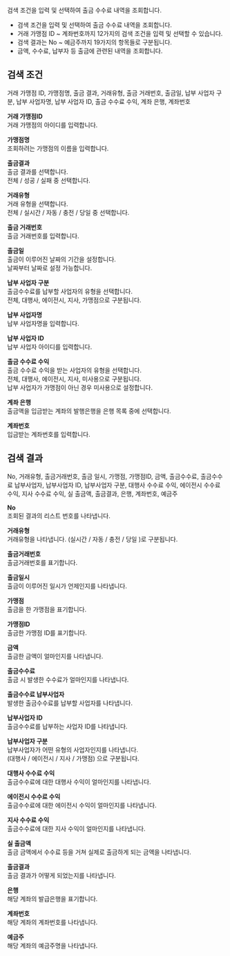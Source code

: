 검색 조건을 입력 및 선택하여 출금 수수료 내역을 조회합니다.

- 검색 조건을 입력 및 선택하여 출금 수수료 내역을 조회합니다.
- 거래 가맹점 ID ~ 계좌번호까지 12가지의 검색 조건을 입력 및 선택할 수 있습니다.
- 검색 결과는 No ~ 예금주까지 19가지의 항목들로 구분됩니다.
- 금액, 수수료, 납부자 등 출금에 관련된 내역을 조회합니다.

## 검색 조건
거래 가맹점 ID, 가맹점명, 출금 결과, 거래유형, 출금 거래번호, 출금일, 납부 사업자 구분, 납부 사업자명, 납부 사업자 ID, 출금 수수료 수익, 계좌 은행, 계좌번호

**거래 가맹점ID**
<br>거래 가맹점의 아이디를 입력합니다.

**가맹점명**
<br>조회하려는 가맹점의 이름을 입력합니다.

**출금결과**
<br>출금 결과를 선택합니다.
<br>전체 / 성공 / 실패 중 선택합니다.

**거래유형**
<br>거래 유형을 선택합니다.
<br>전체 / 실시간 / 자동 / 충전 / 당일 중 선택합니다.

**출금 거래번호**
<br>출금 거래번호를 입력합니다.

**출금일**
<br>출금이 이루어진 날짜의 기간을 설정합니다.
<br>날짜부터 날짜로 설정 가능합니다.

**납부 사업자 구분**
<br>출금수수료를 납부할 사업자의 유형을 선택합니다.
<br>전체, 대행사, 에이전시, 지사, 가맹점으로 구분됩니다.

**납부 사업자명**
<br>납부 사업자명을 입력합니다.

**납부 사업자 ID**
<br>납부 사업자 아이디를 입력합니다.

**출금 수수료 수익**
<br>출금 수수료 수익을 받는 사업자의 유형을 선택합니다.
<br>전체, 대행사, 에이전시, 지사, 미사용으로 구분됩니다.
<br>납부 사업자가 가맹점이 아닌 경우 미사용으로 설정합니다.

**계좌 은행**
<br>출금액을 입금받는 계좌의 발행은행을 은행 목록 중에 선택합니다.

**계좌번호**
<br>입금받는 계좌번호를 입력합니다.



## 검색 결과
No, 거래유형, 출금거래번호, 출금 일시, 가맹점, 가맹점ID, 금액, 출금수수료, 출금수수료 납부사업자, 납부사업자 ID, 납부사업자 구분, 대행사 수수료 수익, 에이전시 수수료 수익, 지사 수수료 수익, 실 출금액, 출금결과, 은행, 계좌번호, 예금주

**No**
<br>조회된 결과의 리스트 번호를 나타냅니다.

**거래유형**
<br>거래유형을 나타냅니다. (실시간 / 자동 / 충전 / 당일 )로 구분됩니다.

**출금거래번호**
<br>출금거래번호를 표기합니다.

**출금일시**
<br>출금이 이루어진 일시가 언제인지를 나타냅니다.

**가맹점**
<br>출금을 한 가맹점을 표기합니다.

**가맹점ID**
<br>출금한 가맹점 ID를 표기합니다.

**금액**
<br>출금한 금액이 얼마인지를 나타냅니다.

**출금수수료**
<br>출금 시 발생한 수수료가 얼마인지를 나타냅니다.

**출금수수료 납부사업자**
<br>발생한 출금수수료를 납부할 사업자를 나타냅니다.

**납부사업자 ID**
<br>출금수수료를 납부하는 사업자 ID를 나타냅니다.

**납부사업자 구분**
<br>납부사업자가 어떤 유형의 사업자인지를 나타냅니다.
<br>(대행사 / 에이전시 / 지사 / 가맹점) 으로 구분됩니다.

**대행사 수수료 수익**
<br>출금수수료에 대한 대행사 수익이 얼마인지를 나타냅니다.

**에이전시 수수료 수익**
<br>출금수수료에 대한 에이전시 수익이 얼마인지를 나타냅니다.

**지사 수수료 수익**
<br>출금수수료에 대한 지사 수익이 얼마인지를 나타냅니다.

**실 출금액**
<br>출금 금액에서 수수료 등을 거쳐 실제로 출금하게 되는 금액을 나타냅니다.

**출금결과**
<br>출금 결과가 어떻게 되었는지를 나타냅니다.

**은행**
<br>해당 계좌의 발급은행을 표기합니다.

**계좌번호**
<br>해당 계좌의 계좌번호를 나타냅니다.

**예금주**
<br>해당 계좌의 예금주명을 나타냅니다.